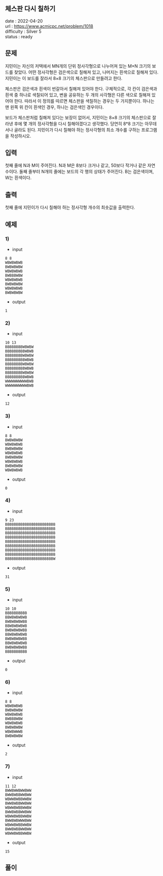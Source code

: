 체스판 다시 칠하기
---

date : 2022-04-20   
url : https://www.acmicpc.net/problem/1018   
difficulty : Silver 5   
status : ready

문제
---
지민이는 자신의 저택에서 MN개의 단위 정사각형으로 나누어져 있는 M×N 크기의 보드를 찾았다. 어떤 정사각형은 검은색으로 칠해져 있고, 나머지는 흰색으로 칠해져 있다. 지민이는 이 보드를 잘라서 8×8 크기의 체스판으로 만들려고 한다.

체스판은 검은색과 흰색이 번갈아서 칠해져 있어야 한다. 구체적으로, 각 칸이 검은색과 흰색 중 하나로 색칠되어 있고, 변을 공유하는 두 개의 사각형은 다른 색으로 칠해져 있어야 한다. 따라서 이 정의를 따르면 체스판을 색칠하는 경우는 두 가지뿐이다. 하나는 맨 왼쪽 위 칸이 흰색인 경우, 하나는 검은색인 경우이다.

보드가 체스판처럼 칠해져 있다는 보장이 없어서, 지민이는 8×8 크기의 체스판으로 잘라낸 후에 몇 개의 정사각형을 다시 칠해야겠다고 생각했다. 당연히 8*8 크기는 아무데서나 골라도 된다. 지민이가 다시 칠해야 하는 정사각형의 최소 개수를 구하는 프로그램을 작성하시오.

입력
---
첫째 줄에 N과 M이 주어진다. N과 M은 8보다 크거나 같고, 50보다 작거나 같은 자연수이다. 둘째 줄부터 N개의 줄에는 보드의 각 행의 상태가 주어진다. B는 검은색이며, W는 흰색이다.

출력
---
첫째 줄에 지민이가 다시 칠해야 하는 정사각형 개수의 최솟값을 출력한다.

예제
--

### 1)
- input
```
8 8
WBWBWBWB
BWBWBWBW
WBWBWBWB
BWBBBWBW
WBWBWBWB
BWBWBWBW
WBWBWBWB
BWBWBWBW
```

- output
```
1
```

### 2)

- input
```
10 13
BBBBBBBBWBWBW
BBBBBBBBBWBWB
BBBBBBBBWBWBW
BBBBBBBBBWBWB
BBBBBBBBWBWBW
BBBBBBBBBWBWB
BBBBBBBBWBWBW
BBBBBBBBBWBWB
WWWWWWWWWWBWB
WWWWWWWWWWBWB
```

- output
```
12
```

### 3)

- input
```
8 8
BWBWBWBW
WBWBWBWB
BWBWBWBW
WBWBWBWB
BWBWBWBW
WBWBWBWB
BWBWBWBW
WBWBWBWB
```

- output
```
0
```

### 4)

- input
```
9 23
BBBBBBBBBBBBBBBBBBBBBBB
BBBBBBBBBBBBBBBBBBBBBBB
BBBBBBBBBBBBBBBBBBBBBBB
BBBBBBBBBBBBBBBBBBBBBBB
BBBBBBBBBBBBBBBBBBBBBBB
BBBBBBBBBBBBBBBBBBBBBBB
BBBBBBBBBBBBBBBBBBBBBBB
BBBBBBBBBBBBBBBBBBBBBBB
BBBBBBBBBBBBBBBBBBBBBBW
```

- output
```
31
```

### 5)

- input
```
10 10
BBBBBBBBBB
BBWBWBWBWB
BWBWBWBWBB
BBWBWBWBWB
BWBWBWBWBB
BBWBWBWBWB
BWBWBWBWBB
BBWBWBWBWB
BWBWBWBWBB
BBBBBBBBBB
```

- output
```
0
```

### 6)

- input
```
8 8
WBWBWBWB
BWBWBWBW
WBWBWBWB
BWBBBWBW
WBWBWBWB
BWBWBWBW
WBWBWWWB
BWBWBWBW
```

- output
```
2
```

### 7)

- input
```
11 12
BWWBWWBWWBWW
BWWBWBBWWBWW
WBWWBWBBWWBW
BWWBWBBWWBWW
WBWWBWBBWWBW
BWWBWBBWWBWW
WBWWBWBBWWBW
BWWBWBWWWBWW
WBWWBWBBWWBW
BWWBWBBWWBWW
WBWWBWBBWWBW
```

- output
```
15
```
풀이
---

